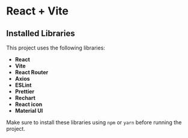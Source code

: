 # React + Vite

## Installed Libraries

This project uses the following libraries:

- **React**
- **Vite**
- **React Router**
- **Axios**
- **ESLint**
- **Prettier**
- **Rechart**
- **React icon**
- **Material UI**

Make sure to install these libraries using `npm` or `yarn` before running the project.
